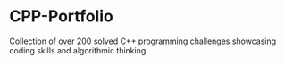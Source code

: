 # CPP-Portfolio
Collection of over 200 solved C++ programming challenges showcasing coding skills and algorithmic thinking.
